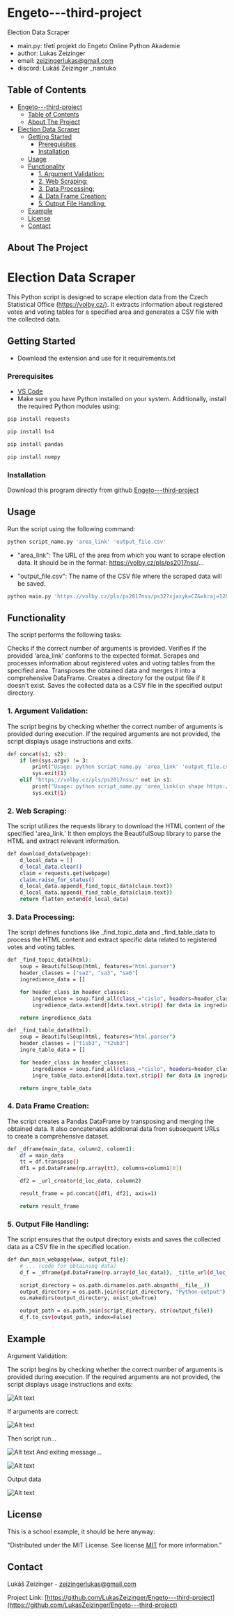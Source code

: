 # Engeto---third-project
Election Data Scraper

* main.py: třetí projekt do Engeto Online Python Akademie
* author: Lukas Zeizinger
* email: zeizingerlukas@gmail.com
* discord: Lukáš Zeizinger _nantuko


<!-- TABLE OF CONTENTS -->
## Table of Contents

- [Engeto---third-project](#engeto---third-project)
  - [Table of Contents](#table-of-contents)
  - [About The Project](#about-the-project)
- [Election Data Scraper](#election-data-scraper)
  - [Getting Started](#getting-started)
    - [Prerequisites](#prerequisites)
    - [Installation](#installation)
  - [Usage](#usage)
  - [Functionality](#functionality)
    - [1. Argument Validation:](#1-argument-validation)
    - [2. Web Scraping:](#2-web-scraping)
    - [3. Data Processing:](#3-data-processing)
    - [4. Data Frame Creation:](#4-data-frame-creation)
    - [5. Output File Handling:](#5-output-file-handling)
  - [Example](#example)
  - [License](#license)
  - [Contact](#contact)



<!-- ABOUT THE PROJECT -->
## About The Project

# Election Data Scraper

This Python script is designed to scrape election data from the Czech Statistical Office (https://volby.cz/). It extracts information about registered votes and voting tables for a specified area and generates a CSV file with the collected data.

<!-- GETTING STARTED -->
## Getting Started
* Download the extension and use for it requirements.txt

### Prerequisites

* [VS Code](https://code.visualstudio.com)
* Make sure you have Python installed on your system. Additionally, install the required Python modules using:

```bash
pip install requests

pip install bs4

pip install pandas

pip install numpy
```


### Installation

Download this program directly from github [Engeto---third-project](https://github.com/LukasZeizinger/Engeto---third-project)


<!-- USAGE EXAMPLES -->
## Usage

Run the script using the following command:

```bash
python script_name.py 'area_link' 'output_file.csv'
```

* "area_link": The URL of the area from which you want to scrape election data. It should be in the format: https://volby.cz/pls/ps2017nss/...

* "output_file.csv": The name of the CSV file where the scraped data will be saved.

```bash
python main.py 'https://volby.cz/pls/ps2017nss/ps32?xjazyk=CZ&xkraj=12&xnumnuts=7103' 'prostejov.csv'
```


<!-- Functionality -->
## Functionality
The script performs the following tasks:

Checks if the correct number of arguments is provided.
Verifies if the provided 'area_link' conforms to the expected format.
Scrapes and processes information about registered votes and voting tables from the specified area.
Transposes the obtained data and merges it into a comprehensive DataFrame.
Creates a directory for the output file if it doesn't exist.
Saves the collected data as a CSV file in the specified output directory.

### 1. Argument Validation:

The script begins by checking whether the correct number of arguments is provided during execution. If the required arguments are not provided, the script displays usage instructions and exits.

```bash
def concat(s1, s2):
    if len(sys.argv) != 3:
        print("Usage: python script_name.py 'area_link' 'output_file.csv'")
        sys.exit(1)
    elif "https://volby.cz/pls/ps2017nss/" not in s1:
        print("Usage: python script_name.py 'area_link(in shape https://volby.cz/pls/ps2017nss...)' 'output_file.csv'")
        sys.exit(1)
```

### 2. Web Scraping:

The script utilizes the requests library to download the HTML content of the specified 'area_link.' It then employs the BeautifulSoup library to parse the HTML and extract relevant information.

```bash
def download_data(webpage):
    d_local_data = []
    d_local_data.clear()
    claim = requests.get(webpage)
    claim.raise_for_status()
    d_local_data.append(_find_topic_data(claim.text))
    d_local_data.append(_find_table_data(claim.text))
    return flatten_extend(d_local_data)
```
### 3. Data Processing:

The script defines functions like _find_topic_data and _find_table_data to process the HTML content and extract specific data related to registered votes and voting tables.
```bash
def _find_topic_data(html):
    soup = BeautifulSoup(html, features="html.parser")
    header_classes = ["sa2", "sa3", "sa6"]
    ingredience_data = []

    for header_class in header_classes:
        ingredience = soup.find_all(class_="cislo", headers=header_class)
        ingredience_data.extend([data.text.strip() for data in ingredience])

    return ingredience_data

def _find_table_data(html):
    soup = BeautifulSoup(html, features="html.parser")
    header_classes = ["t1sb3", "t2sb3"]
    ingre_table_data = []

    for header_class in header_classes:
        ingredience = soup.find_all(class_="cislo", headers=header_class)
        ingre_table_data.extend([data.text.strip() for data in ingredience])

    return ingre_table_data
```
### 4. Data Frame Creation:

The script creates a Pandas DataFrame by transposing and merging the obtained data. It also concatenates additional data from subsequent URLs to create a comprehensive dataset.
```bash
def _dframe(main_data, column2, column1):
    df = main_data
    tt = df.transpose()
    df1 = pd.DataFrame(np.array(tt), columns=column1[0])

    df2 = _url_creator(d_loc_data, column2)

    result_frame = pd.concat([df1, df2], axis=1)

    return result_frame
```
### 5. Output File Handling:

The script ensures that the output directory exists and saves the collected data as a CSV file in the specified location.
```bash
def dwn_main_webpage(www, output_file):
    # ... (code for obtaining data)
    d_f = _dframe(pd.DataFrame(np.array(d_loc_data)), _title_url(d_loc_data[0][0]), title_data)

    script_directory = os.path.dirname(os.path.abspath(__file__))
    output_directory = os.path.join(script_directory, "Python-output")
    os.makedirs(output_directory, exist_ok=True)

    output_path = os.path.join(script_directory, str(output_file))
    d_f.to_csv(output_path, index=False)

```
<!-- EXAMPLE-->
## Example
Argument Validation:

The script begins by checking whether the correct number of arguments is provided during execution. If the required arguments are not provided, the script displays usage instructions and exits:

![Alt text](image-4.png)

If arguments are correct:

![Alt text](image.png)

Then script run...

![Alt text](image-1.png)
And exiting message...

![Alt text](image-2.png)

Output data

![Alt text](image-3.png)

<!-- LICENSE -->
## License

This is a school example, it should be here anyway:

"Distributed under the MIT License. See license [MIT](https://choosealicense.com/licenses/mit/) for more information."



<!-- CONTACT -->
## Contact

Lukáš Zeizinger - zeizingerlukas@gmail.com

Project Link: [https://github.com/LukasZeizinger/Engeto---third-project](https://github.com/LukasZeizinger/Engeto---third-project)

